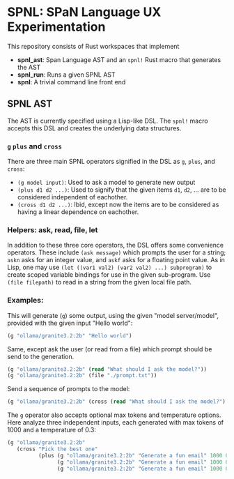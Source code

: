# SPNL: SPaN Language UX Experimentation

This repository consists of Rust workspaces that implement
- **spnl_ast**: Span Language AST and an `spnl!` Rust macro that generates the AST
- **spnl_run**: Runs a given SPNL AST
- **spnl**: A trivial command line front end

## SPNL AST

The AST is currently specified using a Lisp-like DSL. The `spnl!` macro
accepts this DSL and creates the underlying data structures.

### `g` `plus` and `cross`

There are three main SPNL operators signified in the DSL as `g`,
`plus`, and `cross`:

- `(g model input)`: Used to ask a model to generate new output
- `(plus d1 d2 ...)`: Used to signify that the given items `d1`, `d2`,
  ... are to be considered independent of eachother.
- `(cross d1 d2 ...)`: Ibid, except now the items are to be considered
  as having a linear dependence on eachother.

### Helpers: ask, read, file, let
In addition to these three core operators, the DSL offers some
convenience operators. These include `(ask message)` which prompts the
user for a string; `askn` asks for an integer value, and `askf` asks
for a floating point value. As in Lisp, one may use `(let ((var1 val2)
(var2 val2) ...) subprogram)` to create scoped variable bindings for
use in the given sub-program. Use `(file filepath)` to read in a
string from the given local file path.

### Examples:

This will generate (`g`) some output, using the given "model server/model", provided with the given input "Hello world":
```lisp
(g "ollama/granite3.2:2b" "Hello world")
```

Same, except ask the user (or read from a file) which prompt should be send to the generation.
```lisp
(g "ollama/granite3.2:2b" (read "What should I ask the model?"))
(g "ollama/granite3.2:2b" (file "./prompt.txt"))
```

Send a sequence of prompts to the model:
```lisp
(g "ollama/granite3.2:2b" (cross (read "What should I ask the model?")  (file "./prompt.txt")))
```

The `g` operator also accepts optional max tokens and temperature
options. Here analyze three independent inputs, each generated with
max tokens of 1000 and a temperature of 0.3:
```lisp
(g "ollama/granite3.2:2b"
   (cross "Pick the best one"
          (plus (g "ollama/granite3.2:2b" "Generate a fun email" 1000 0.3)
                (g "ollama/granite3.2:2b" "Generate a fun email" 1000 0.3)
                (g "ollama/granite3.2:2b" "Generate a fun email" 1000 0.3))))
```
